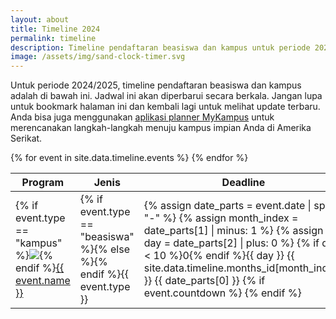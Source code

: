 ```yaml
---
layout: about
title: Timeline 2024
permalink: timeline
description: Timeline pendaftaran beasiswa dan kampus untuk periode 2024/2025. Lihat jadwal pendaftaran kampus dan beasiswa terkini di Amerika Serikat.
image: /assets/img/sand-clock-timer.svg
---
```


Untuk periode 2024/2025, timeline pendaftaran beasiswa dan kampus adalah di bawah ini. Jadwal ini akan diperbarui secara berkala. Jangan lupa untuk bookmark halaman ini dan kembali lagi untuk melihat update terbaru. Anda bisa juga menggunakan [aplikasi planner MyKampus](/planner) untuk merencanakan langkah-langkah menuju kampus impian Anda di Amerika Serikat.

<div class="col-md-12">
    <table class="table">
        <thead>
            <tr>
                <th class="event-column">Program</th>
                <th>Jenis</th>
                <th class="date-column">Deadline</th>
            </tr>
        </thead>
        <tbody>
        {% for event in site.data.timeline.events %}
            <tr>
                <td>
                    {% if event.type == "kampus" %}<img class="campus-icon" src="assets/icons/{{ event.school }}.ico">{% endif %}<a href="{{ event.web }}">{{ event.name }}</a></td>
                <td>
                {% if event.type == "beasiswa" %}<span class="badge-beasiswa">{% else %}<span class="badge-kampus">{% endif %}{{ event.type }}</span></td>
                <td>
                    {% assign date_parts = event.date | split: "-" %}
                    {% assign month_index = date_parts[1] | minus: 1 %}
                    {% assign day = date_parts[2] | plus: 0 %}
                    {% if day < 10 %}0{% endif %}{{ day }} {{ site.data.timeline.months_id[month_index] }} {{ date_parts[0] }}
                    {% if event.countdown %}
                        <span class="badge" id="countdown{{ forloop.index }}"></span>
                    {% endif %}
                </td>
            </tr>
        {% endfor %}
        </tbody>
    </table>
</div>
